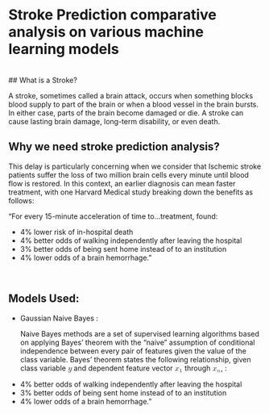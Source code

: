# Stroke Prediction comparative analysis on various machine learning models
<br>
## What is a Stroke?

A stroke, sometimes called a brain attack, occurs when something blocks blood supply to part of the brain or when a blood vessel in the brain bursts. In either case, parts of the brain become damaged or die. A stroke can cause lasting brain damage, long-term disability, or even death. <br>

## Why we need stroke prediction analysis?

This delay is particularly concerning when we consider that Ischemic stroke patients suffer the loss of two million brain cells every minute until blood flow is restored. In this context, an earlier diagnosis can mean faster treatment, with one Harvard Medical study breaking down the benefits as follows: <br>

“For every 15-minute acceleration of time to…treatment, found: <br>

<ul>
    <li>4% lower risk of in-hospital death </li>
    <li>4% better odds of walking independently after leaving the hospital </li>
    <li>3% better odds of being sent home instead of to an institution </li>
    <li>4% lower odds of a brain hemorrhage.” </li>
    
</ul>

<br>

## Models Used:

<ul>
    <li>Gaussian Naive Bayes : <p>Naive Bayes methods are a set of supervised learning algorithms
based on applying Bayes’ theorem with the “naive” assumption of
conditional independence between every pair of features given the
value of the class variable. Bayes’ theorem states the following
relationship, given class variable <span class="math notranslate nohighlight"><mjx-container class="MathJax CtxtMenu_Attached_0" jax="CHTML" tabindex="0" ctxtmenu_counter="0" style="font-size: 113.1%; position: relative;"><mjx-math class="MJX-TEX" aria-hidden="true"><mjx-mi class="mjx-i"><mjx-c class="mjx-c1D466 TEX-I"></mjx-c></mjx-mi></mjx-math><mjx-assistive-mml unselectable="on" display="inline"><math xmlns="http://www.w3.org/1998/Math/MathML"><mi>y</mi></math></mjx-assistive-mml></mjx-container></span> and dependent feature
vector <span class="math notranslate nohighlight"><mjx-container class="MathJax CtxtMenu_Attached_0" jax="CHTML" tabindex="0" ctxtmenu_counter="1" style="font-size: 113.1%; position: relative;"><mjx-math class="MJX-TEX" aria-hidden="true"><mjx-msub><mjx-mi class="mjx-i"><mjx-c class="mjx-c1D465 TEX-I"></mjx-c></mjx-mi><mjx-script style="vertical-align: -0.15em;"><mjx-mn class="mjx-n" size="s"><mjx-c class="mjx-c31"></mjx-c></mjx-mn></mjx-script></mjx-msub></mjx-math><mjx-assistive-mml unselectable="on" display="inline"><math xmlns="http://www.w3.org/1998/Math/MathML"><msub><mi>x</mi><mn>1</mn></msub></math></mjx-assistive-mml></mjx-container></span> through <span class="math notranslate nohighlight"><mjx-container class="MathJax CtxtMenu_Attached_0" jax="CHTML" tabindex="0" ctxtmenu_counter="2" style="font-size: 113.1%; position: relative;"><mjx-math class="MJX-TEX" aria-hidden="true"><mjx-msub><mjx-mi class="mjx-i"><mjx-c class="mjx-c1D465 TEX-I"></mjx-c></mjx-mi><mjx-script style="vertical-align: -0.15em;"><mjx-mi class="mjx-i" size="s"><mjx-c class="mjx-c1D45B TEX-I"></mjx-c></mjx-mi></mjx-script></mjx-msub></mjx-math><mjx-assistive-mml unselectable="on" display="inline"><math xmlns="http://www.w3.org/1998/Math/MathML"><msub><mi>x</mi><mi>n</mi></msub></math></mjx-assistive-mml></mjx-container></span>, :</p></li>
    <li>4% better odds of walking independently after leaving the hospital </li>
    <li>3% better odds of being sent home instead of to an institution </li>
    <li>4% lower odds of a brain hemorrhage.” </li>
    
</ul>
